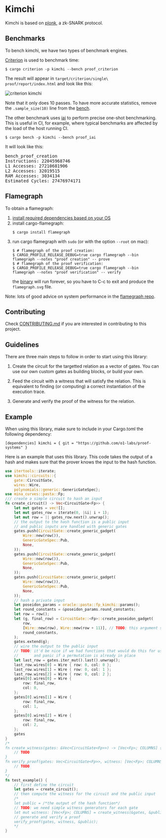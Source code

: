 # Kimchi

Kimchi is based on [plonk](https://eprint.iacr.org/2019/953.pdf), a zk-SNARK protocol.

## Benchmarks

To bench kimchi, we have two types of benchmark engines. 

[Criterion](https://bheisler.github.io/criterion.rs/) is used to benchmark time:

```console
$ cargo criterion -p kimchi --bench proof_criterion
```

The result will appear in `target/criterion/single\ proof/report/index.html` and look like this:

![criterion kimchi](https://i.imgur.com/OGqiuHD.png)

Note that it only does 10 passes. To have more accurate statistics, remove the `.sample_size(10)` line from the [bench](benches/proof_criterion.rs).

The other benchmark uses [iai](https://github.com/bheisler/iai) to perform precise one-shot benchmarking. This is useful in CI, for example, where typical benchmarks are affected by the load of the host running CI.

```console
$ cargo bench -p kimchi --bench proof_iai
```

It will look like this:

<pre>bench_proof_creation
Instructions: 22045968746
L1 Accesses: 27210681906
L2 Accesses: 32019515
RAM Accesses: 3034134
Estimated Cycles: 27476974171
</pre>

## Flamegraph

To obtain a flamegraph:

1. [install required dependencies based on your OS](https://github.com/flamegraph-rs/flamegraph#installation)
2. install cargo-flamegraph:
    ```console
    $ cargo install flamegraph
    ```
3. run cargo flamegraph with `sudo` (or with the option `--root` on mac):
    ```console
    $ # flamegraph of the proof creation:
    $ CARGO_PROFILE_RELEASE_DEBUG=true cargo flamegraph --bin flamegraph --notes "proof creation" -- prove
    $ # flamegraph of the proof verification:
    $ CARGO_PROFILE_RELEASE_DEBUG=true cargo flamegraph --bin flamegraph --notes "proof verification" -- verify
    ```
    the [binary](src/bin/flamegraph.rs) will run forever, so you have to C-c to exit and produce the `flamegraph.svg` file.

Note: lots of good advice on system performance in the [flamegraph repo](https://github.com/flamegraph-rs/flamegraph#systems-performance-work-guided-by-flamegraphs).

## Contributing

Check [CONTRIBUTING.md](CONTRIBUTING.md) if you are interested in contributing to this project.

## Guidelines

There are three main steps to follow in order to start using this library:

1. Create the circuit for the targetted relation as a vector of gates. You can use our own custom gates as building blocks, or build your own. 

2. Feed the circuit with a witness that will satisfy the relation. This is equivalent to finding (or computing) a correct instantiation of the execution trace. 

3. Generate and verify the proof of the witness for the relation. 

## Example

When using this library, make sure to include in your Cargo.toml the following dependency:

`
[dependencies]
kimchi = { git = "https://github.com/o1-labs/proof-systems" }
`

Here is an example that uses this library. This code takes the output of a hash and makes sure that the prover knows the input to the hash function.

```rust
use itertools::iterate;
use kimchi::circuits::{
    gate::CircuitGate, 
    wires::Wire, 
    polynomials::generic::GenericGateSpec};
use mina_curves::pasta::Fp;
/// create a simple circuit to hash an input
fn create_circuit() -> Vec<CircuitGate<Fp>> {
    let mut gates = vec![];
    let mut gates_row = iterate(0, |&i| i + 1);
    let mut row = || gates_row.next().unwrap();
    // the output to the hash function is a public input
    // and public inputs are handled with generic gates
    gates.push(CircuitGate::create_generic_gadget(
        Wire::new(row()),
        GenericGateSpec::Pub,
        None,
    ));
    gates.push(CircuitGate::create_generic_gadget(
        Wire::new(row()),
        GenericGateSpec::Pub,
        None,
    ));
    gates.push(CircuitGate::create_generic_gadget(
        Wire::new(row()),
        GenericGateSpec::Pub,
        None,
    ));
    // hash a private input
    let poseidon_params = oracle::pasta::fp_kimchi::params();
    let round_constants = &poseidon_params.round_constants;
    let row = row();
    let (g, final_row) = CircuitGate::<Fp>::create_poseidon_gadget(
        row,
        [Wire::new(row), Wire::new(row + 11)], // TODO: this argument should be deleted from the fn
        round_constants,
    );
    gates.extend(g);
    // wire the output to the public input
    // TODO: it'd be nice if we had functions that would do this for us, 
    //       and panic if a permutation is already in place
    let last_row = gates.iter_mut().last().unwrap();
    last_row.wires[0] = Wire { row: 0, col: 0 };
    last_row.wires[1] = Wire { row: 0, col: 1 };
    last_row.wires[2] = Wire { row: 0, col: 2 };
    gates[0].wires[0] = Wire {
        row: final_row,
        col: 0,
    };
    gates[0].wires[1] = Wire {
        row: final_row,
        col: 1,
    };
    gates[0].wires[2] = Wire {
        row: final_row,
        col: 2,
    };
    gates
}
/*
fn create_witness(gates: &Vec<CircuitGate<Fp>>) -> [Vec<Fp>; COLUMNS] {
    // TODO
}
fn verify_proof(gates: Vec<CircuitGate<Fp>>, witness: [Vec<Fp>; COLUMNS], public: &[Fp]) {
    // TODO
}
*/
fn test_example() {
    // first define the circuit
    let gates = create_circuit();
    // then compute the witness for the circuit and the public input
    /*
    let public = /*the output of the hash function*/
    // TODO: we need simple witness generators for each gate
    let mut witness: [Vec<Fp>; COLUMNS] = create_witness(&gates, &public); 
    // generate and verify a proof
    verify_proof(gates, witness, &public);
    */
}
```